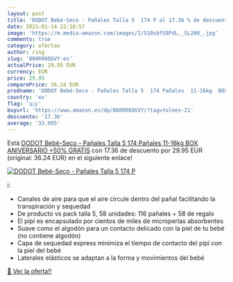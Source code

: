 ```yaml
---
layout: post
title: 'DODOT Bebé-Seco - Pañales Talla 5  174 P al 17.36 % de descuento'
date: 2021-01-14 22:18:57
image: 'https://m.media-amazon.com/images/I/510sbfS8PdL._SL200_.jpg'
comments: true
category: ofertas
author: ring
slug: 'B08R86QGVY-es'
actualPrice: 29.95 EUR
currency: EUR
price: 29.95
comparePrice: 36.24 EUR
prodname: 'DODOT Bebé-Seco - Pañales Talla 5  174 Pañales  11-16kg  BOX ANIVERSARIO +50% GRATIS'
country: 'es'
flag: '🇪🇸'
buyurl: 'https://www.amazon.es/dp/B08R86QGVY/?tag=tolees-21'
descuento: '17.36'
average: '33.095'
---
```


Está [DODOT Bebé-Seco - Pañales Talla 5  174 Pañales  11-16kg  BOX ANIVERSARIO +50% GRATIS](https://www.amazon.es/dp/B08R86QGVY/?tag=tolees-21) con 17.36 de descuento por 29.95 EUR (original: 36.24 EUR) en el siguiente enlace!

[![DODOT Bebé-Seco - Pañales Talla 5  174 P](https://m.media-amazon.com/images/I/510sbfS8PdL._SL200_.jpg)](https://www.amazon.es/dp/B08R86QGVY/?tag=tolees-21)

ℹ️:

- Canales de aire para que el aire circule dentro del pañal facilitando la transpiración y sequedad
- De producto vs pack talla 5, 58 unidades: 116 pañales + 58 de regalo
- El pipí es encapsulado por cientos de miles de microperlas absorbentes
- Suave como el algodón para un contacto delicado con la piel de tu bebé (no contiene algodón)
- Capa de sequedad express minimiza el tiempo de contacto del pipí con la piel del bebé
- Laterales elásticos se adaptan a la forma y movimientos del bebé

[🛒 Ver la oferta!!](https://www.amazon.es/dp/B08R86QGVY/?tag=tolees-21)
